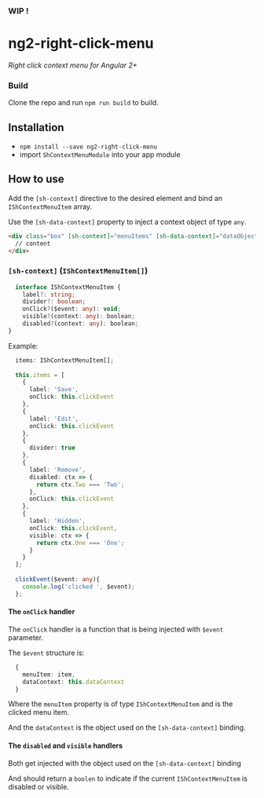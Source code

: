 ### WIP !

# ng2-right-click-menu
_Right click context menu for Angular 2+_


### Build
Clone the repo and run `npm run build` to build.

## Installation

- `npm install --save ng2-right-click-menu`
- import `ShContextMenuModule` into your app module


## How to use

Add the `[sh-context]` directive to the desired element and bind an `IShContextMenuItem` array.

Use the `[sh-data-context]` property to inject a context object of type `any`.

````html
<div class="box" [sh-context]="menuItems" [sh-data-context]="dataObject">
  // content
</div>
````

### `[sh-context]` (`IShContextMenuItem[]`)

````typescript
  interface IShContextMenuItem {
    label?: string;
    divider?: boolean;
    onClick?($event: any): void;
    visible?(context: any): boolean;
    disabled?(context: any): boolean;
}
````

Example:

````typescript
  items: IShContextMenuItem[];
  
  this.items = [
    {
      label: 'Save',
      onClick: this.clickEvent
    },
    {
      label: 'Edit',
      onClick: this.clickEvent
    },
    {
      divider: true
    },
    {
      label: 'Remove',
      disabled: ctx => {
        return ctx.Two === 'Two';
      },
      onClick: this.clickEvent
    },
    {
      label: 'Hidden',
      onClick: this.clickEvent,
      visible: ctx => {
        return ctx.One === 'One';
      }
    }
  ];
  
  clickEvent($event: any){
    console.log('clicked ', $event);
  };
````

#### The `onClick` handler

The `onClick` handler is a function that is being injected with `$event` parameter.

The `$event` structure is:

````typescript
  {
    menuItem: item,
    dataContext: this.dataContext
  }
````

Where the `menuItem` property is of type `IShContextMenuItem` and is the clicked menu item.

And the `dataContext` is the object used on the `[sh-data-context]` binding.


#### The `disabled` and `visible` handlers

Both get injected with the object used on the `[sh-data-context]` binding

And should return a `boolen` to indicate if the current `IShContextMenuItem` is disabled or visible.
